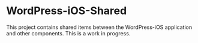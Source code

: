WordPress-iOS-Shared
======================

This project contains shared items between the WordPress-iOS application and other components.  This is a work in progress.